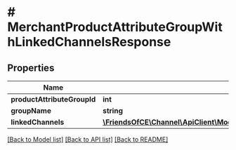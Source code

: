 # # MerchantProductAttributeGroupWithLinkedChannelsResponse

## Properties

Name | Type | Description | Notes
------------ | ------------- | ------------- | -------------
**productAttributeGroupId** | **int** |  | [optional]
**groupName** | **string** |  | [optional]
**linkedChannels** | [**\FriendsOfCE\Channel\ApiClient\Model\MerchantProductAttributeGroupChannelInfoResponse[]**](MerchantProductAttributeGroupChannelInfoResponse.md) |  | [optional]

[[Back to Model list]](../../README.md#models) [[Back to API list]](../../README.md#endpoints) [[Back to README]](../../README.md)
